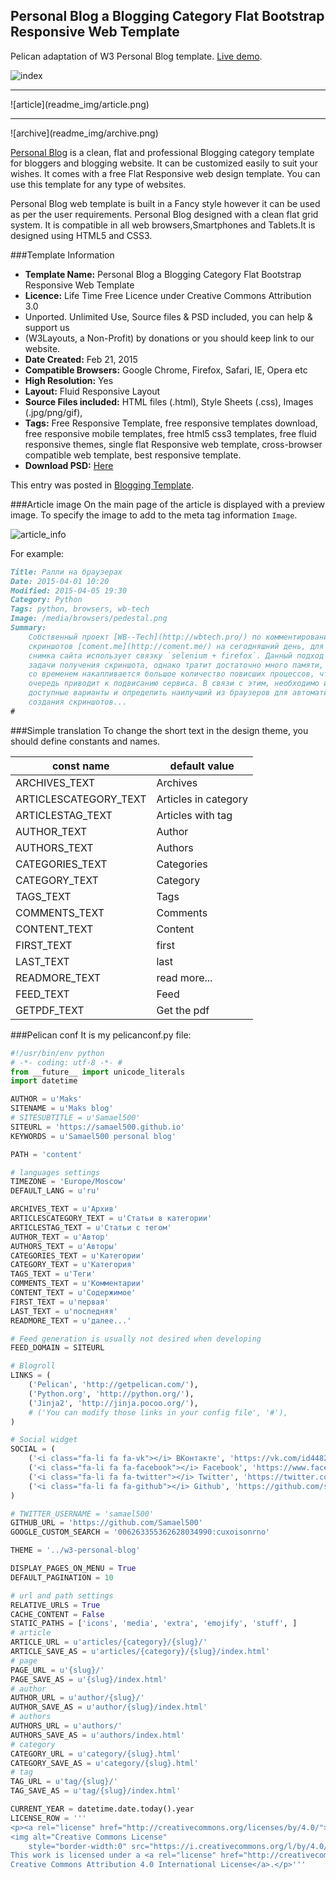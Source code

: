 Personal Blog a Blogging Category Flat Bootstrap Responsive Web Template
---

Pelican adaptation of W3 Personal Blog template. [Live demo](http://samael500.github.io/).

![index](readme_img/index.png)
<hr />
![article](readme_img/article.png)
<hr />
![archive](readme_img/archive.png)


[Personal Blog](https://w3layouts.com/personal-blog-a-blogging-category-flat-bootstrap-responsive-web-template/)
is a clean, flat and professional Blogging category template for
bloggers and blogging website. It can be customized easily to suit your wishes.
It comes with a free Flat Responsive web design template.
You can use this template for any type of websites.

Personal Blog web template is built in a Fancy style however it can be used
as per the user requirements. Personal Blog designed with a clean flat grid
system. It is compatible in all web browsers,Smartphones and Tablets.It is
designed using HTML5 and CSS3.

###Template Information
- **Template Name:** Personal Blog a Blogging Category Flat Bootstrap Responsive Web Template
- **Licence:** Life Time Free Licence under Creative Commons Attribution 3.0
- Unported. Unlimited Use, Source files & PSD included, you can help & support us
- (W3Layouts, a Non-Profit) by donations or you should keep link to our website.
- **Date Created:** Feb 21, 2015
- **Compatible Browsers:** Google Chrome, Firefox, Safari, IE, Opera etc
- **High Resolution:** Yes
- **Layout:** Fluid Responsive Layout
- **Source Files included:**  HTML files (.html), Style Sheets (.css), Images (.jpg/png/gif),
- **Tags:** Free Responsive Template, free responsive templates download, free
responsive mobile templates, free html5 css3 templates, free fluid responsive
themes, single flat Responsive web template, cross-browser compatible web
template, best responsive template.
- **Download PSD:** [Here](http://www.alltemplateneeds.com/psd-templates/free-psd-website-template/free-psd-110.html)

This entry was posted in [Blogging Template](https://w3layouts.com/blogging-template/).

###Article image
On the main page of the article is displayed with a preview image. To specify the image to add to the meta tag information `Image`.

![article_info](readme_img/article_info.png)

For example:
```Markdown
Title: Ралли на браузерах
Date: 2015-04-01 10:20
Modified: 2015-04-05 19:30
Category: Python
Tags: python, browsers, wb-tech
Image: /media/browsers/pedestal.png
Summary:
    Собственный проект [WB--Tech](http://wbtech.pro/) по комментированию
    скриншотов [coment.me](http://coment.me/) на сегодняшний день, для получения
    снимка сайта использует связку `selenium + firefox`. Данный подход решает
    задачи получения скриншота, однако тратит достаточно много памяти, и к тому же
    со временем накапливается большое количество повисших процессов, что в свою
    очередь приводит к подвисанию сервиса. В связи с этим, необходимо исследовать
    доступные варианты и определить наилучший из браузеров для автоматического
    создания скриншотов...
#

```
###Simple translation
To change the short text in the design theme, you should define constants and names.

| const name | default value |
|------------|---------------|
| ARCHIVES_TEXT | Archives |
| ARTICLESCATEGORY_TEXT | Articles in category |
| ARTICLESTAG_TEXT | Articles with tag |
| AUTHOR_TEXT | Author |
| AUTHORS_TEXT | Authors |
| CATEGORIES_TEXT | Categories |
| CATEGORY_TEXT | Category |
| TAGS_TEXT | Tags |
| COMMENTS_TEXT | Comments |
| CONTENT_TEXT | Content |
| FIRST_TEXT | first |
| LAST_TEXT | last |
| READMORE_TEXT | read more... |
| FEED_TEXT | Feed |
| GETPDF_TEXT | Get the pdf |

###Pelican conf
It is my pelicanconf.py file:
```python
#!/usr/bin/env python
# -*- coding: utf-8 -*- #
from __future__ import unicode_literals
import datetime

AUTHOR = u'Maks'
SITENAME = u'Maks blog'
# SITESUBTITLE = u'Samael500'
SITEURL = 'https://samael500.github.io'
KEYWORDS = u'Samael500 personal blog'

PATH = 'content'

# languages settings
TIMEZONE = 'Europe/Moscow'
DEFAULT_LANG = u'ru'

ARCHIVES_TEXT = u'Архив'
ARTICLESCATEGORY_TEXT = u'Статьи в категории'
ARTICLESTAG_TEXT = u'Статьи с тегом'
AUTHOR_TEXT = u'Автор'
AUTHORS_TEXT = u'Авторы'
CATEGORIES_TEXT = u'Категории'
CATEGORY_TEXT = u'Категория'
TAGS_TEXT = u'Теги'
COMMENTS_TEXT = u'Комментарии'
CONTENT_TEXT = u'Содержимое'
FIRST_TEXT = u'первая'
LAST_TEXT = u'последняя'
READMORE_TEXT = u'далее...'

# Feed generation is usually not desired when developing
FEED_DOMAIN = SITEURL

# Blogroll
LINKS = (
    ('Pelican', 'http://getpelican.com/'),
    ('Python.org', 'http://python.org/'),
    ('Jinja2', 'http://jinja.pocoo.org/'),
    # ('You can modify those links in your config file', '#'),
)

# Social widget
SOCIAL = (
    ('<i class="fa-li fa fa-vk"></i> ВКонтакте', 'https://vk.com/id44829586'),
    ('<i class="fa-li fa fa-facebook"></i> Facebook', 'https://www.facebook.com/100009559792869'),
    ('<i class="fa-li fa fa-twitter"></i> Twitter', 'https://twitter.com/samael500'),
    ('<i class="fa-li fa fa-github"></i> Github', 'https://github.com/samael500'),
)

# TWITTER_USERNAME = 'samael500'
GITHUB_URL = 'https://github.com/Samael500'
GOOGLE_CUSTOM_SEARCH = '006263355362628034990:cuxoisonrno'

THEME = '../w3-personal-blog'

DISPLAY_PAGES_ON_MENU = True
DEFAULT_PAGINATION = 10

# url and path settings
RELATIVE_URLS = True
CACHE_CONTENT = False
STATIC_PATHS = ['icons', 'media', 'extra', 'emojify', 'stuff', ]
# article
ARTICLE_URL = u'articles/{category}/{slug}/'
ARTICLE_SAVE_AS = u'articles/{category}/{slug}/index.html'
# page
PAGE_URL = u'{slug}/'
PAGE_SAVE_AS = u'{slug}/index.html'
# author
AUTHOR_URL = u'author/{slug}/'
AUTHOR_SAVE_AS = u'author/{slug}/index.html'
# authors
AUTHORS_URL = u'authors/'
AUTHORS_SAVE_AS = u'authors/index.html'
# category
CATEGORY_URL = u'category/{slug}.html'
CATEGORY_SAVE_AS = u'category/{slug}.html'
# tag
TAG_URL = u'tag/{slug}/'
TAG_SAVE_AS = u'tag/{slug}/index.html'

CURRENT_YEAR = datetime.date.today().year
LICENSE_ROW = '''
<p><a rel="license" href="http://creativecommons.org/licenses/by/4.0/">
<img alt="Creative Commons License"
    style="border-width:0" src="https://i.creativecommons.org/l/by/4.0/80x15.png" /></a>
This work is licensed under a <a rel="license" href="http://creativecommons.org/licenses/by/4.0/">
Creative Commons Attribution 4.0 International License</a>.</p>'''
```
